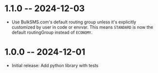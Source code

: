 # 1.1.0 -- 2024-12-03

- Use BulkSMS.com's default routing group unless it's explicitly customized by user in code or envvar. This means `STANDARD` is now the default routingGroup instead of `ECONOMY`.

# 1.0.0 -- 2024-12-01

- Initial release: Add python library with tests
